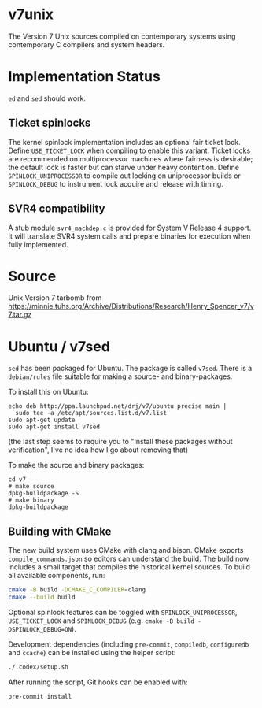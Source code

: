 # v7unix

The Version 7 Unix sources compiled on contemporary systems using
contemporary C compilers and system headers.

# Implementation Status

`ed` and `sed` should work.

## Ticket spinlocks

The kernel spinlock implementation includes an optional fair ticket
lock.  Define `USE_TICKET_LOCK` when compiling to enable this variant.
Ticket locks are recommended on multiprocessor machines where fairness
is desirable; the default lock is faster but can starve under heavy
contention.  Define `SPINLOCK_UNIPROCESSOR` to compile out locking on
uniprocessor builds or `SPINLOCK_DEBUG` to instrument lock acquire and
release with timing.

## SVR4 compatibility

A stub module `svr4_machdep.c` is provided for System V Release 4 support. It will translate SVR4 system calls and prepare binaries for execution when fully implemented.

# Source

Unix Version 7 tarbomb from https://minnie.tuhs.org/Archive/Distributions/Research/Henry_Spencer_v7/v7.tar.gz

# Ubuntu / v7sed

`sed` has been packaged for Ubuntu. The package is called
`v7sed`.  There is a `debian/rules` file suitable for making a source-
and binary-packages.

To install this on Ubuntu:

```
echo deb http://ppa.launchpad.net/drj/v7/ubuntu precise main |
  sudo tee -a /etc/apt/sources.list.d/v7.list
sudo apt-get update
sudo apt-get install v7sed
```

(the last step seems to require you to "Install these packages
without verification", I've no idea how I go about removing
that)

To make the source and binary packages:

```
cd v7
# make source
dpkg-buildpackage -S
# make binary
dpkg-buildpackage
```

## Building with CMake

The new build system uses CMake with clang and bison.  CMake exports
`compile_commands.json` so editors can understand the build.  The build
now includes a small target that compiles the historical kernel sources.
To build all available components, run:

```sh
cmake -B build -DCMAKE_C_COMPILER=clang
cmake --build build
```
Optional spinlock features can be toggled with `SPINLOCK_UNIPROCESSOR`, `USE_TICKET_LOCK` and `SPINLOCK_DEBUG` (e.g. `cmake -B build -DSPINLOCK_DEBUG=ON`).

Development dependencies (including `pre-commit`, `compiledb`, `configuredb`
and `ccache`) can be installed using the helper script:

```sh
./.codex/setup.sh
```
After running the script, Git hooks can be enabled with:

```sh
pre-commit install
```
